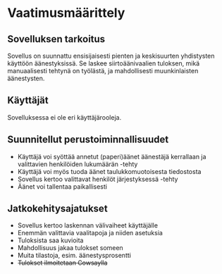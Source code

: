 # Vaatimusmäärittely #

## Sovelluksen tarkoitus ##

Sovellus on suunnattu ensisijaisesti pienten ja keskisuurten yhdistysten käyttöön äänestyksissä. Se laskee siirtoäänivaalien tuloksen, mikä manuaalisesti tehtynä on työlästä, ja mahdollisesti muunkinlaisten äänestysten.

## Käyttäjät ##

Sovelluksessa ei ole eri käyttäjärooleja.

## Suunnitellut perustoiminnallisuudet ##

* Käyttäjä voi syöttää annetut (paperi)äänet äänestäjä kerrallaan ja valittavien henkilöiden lukumäärän -tehty
* Käyttäjä voi myös tuoda äänet taulukkomuotoisesta tiedostosta
* Sovellus kertoo valittavat henkilöt järjestyksessä -tehty
* Äänet voi tallentaa paikallisesti

## Jatkokehitysajatukset ##

* Sovellus kertoo laskennan välivaiheet käyttäjälle
* Enemmän valittavia vaalitapoja ja niiden asetuksia
* Tuloksista saa kuvioita
* Mahdollisuus jakaa tulokset someen
* Muita tilastoja, esim. äänestysprosentti
* ~~Tulokset ilmoitetaan Cowsaylla~~